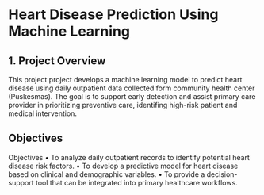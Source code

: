 # Heart Disease Prediction Using Machine Learning

## 1. Project Overview
This project project develops a machine learning model to predict heart disease using daily outpatient data collected form  community health center (Puskesmas). The goal is to support early detection and assist primary care provider in prioritizing preventive care, identifing high-risk patient and medical intervention.
## Objectives
Objectives
	•	To analyze daily outpatient records to identify potential heart disease risk factors.
	•	To develop a predictive model for heart disease based on clinical and demographic variables.
	•	To provide a decision-support tool that can be integrated into primary healthcare workflows.
